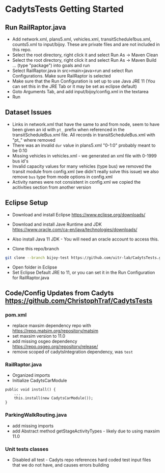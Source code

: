# CadytsTests Getting Started 


## Run RailRaptor.java

 - Add network.xml, plans5.xml, vehicles.xml, transitSchedule1bus.xml, counts5.xml to input/bijoy. These are private files and are not included in this repo.
 - Select the root directory, right click it and select Run As -> Maven Clean
 - Select the root directory, right click it and select Run As -> Maven Build ... (type "package") into goals and run
 - Select RailRaptor.java in src>main>java>run and select Run Configurations. Make sure RailRaptor is selected
 - Make sure that the Run Configuration is set up to use Java JRE 11 (You can set this in the JRE Tab or it may be set as eclipse default)
 - Goto Arguments Tab, and add input/bijoy/config.xml in the textarea
 - Run


## Dataset Issues
- Links in network.xml that have the same to and from node, seem to have been  given an id with `pt_` prefix when referenced in the transitScheduleBus.xml file. All records in transitScheduleBus.xml with "pt_"  where removed
- There was an invalid `dur` value in plans5.xml "0-1:0" probably meant to be 0:10
- Missing vehicles in vehicles.xml - we generated an xml file with 0-1999 bus id's 
- Invalid capacity values for many vehicles (type bus) we removed the transit module from config.xml (we didn't really solve this issue) we also remove `bus` type from mode options in config.xml
- Activity names were not consistent in config.xml we copied the acitivities section from another version

## Eclipse Setup

 - Download and install Eclipse https://www.eclipse.org/downloads/
 - Download and install Jave Runtime and JDK https://www.oracle.com/ca-en/java/technologies/downloads/
 - Also install Java 11 JDK - You will need an oracle account to access this.

 - Clone this repo/branch
 ```bash
 git clone --branch bijoy-test https://github.com/uitr-lab/CadytsTests.git
```
 - Open folder in Eclipse
 - Set Eclipse Default JRE to 11, or you can set it in the Run Configuration for RailRaptor.java

## Code/Config Updates from Cadyts https://github.com/ChristophTraf/CadytsTests
 ### pom.xml
  - replace maxsim dependency repo with https://repo.matsim.org/repository/matsim
  - set maxsim version to 11.0
  - add missing osgeo dependency https://repo.osgeo.org/repository/release/
  - remove scoped of cadytsIntegration dependency, was `test`

### RailRaptor.java
  - Organized imports
  - Initialize CadytsCarModule
  ```
  public void install() {
      ...
      this.install(new CadytsCarModule());
  }
  ```

### ParkingWalkRouting.java
  - add missing imports
  - add Abstract method getStageActivityTypes - likely due to using maxsim 11.0 

### Unit tests classes
  - Disabled all test - Cadyts repo references hard coded test input files that we do not have, and causes errors building

